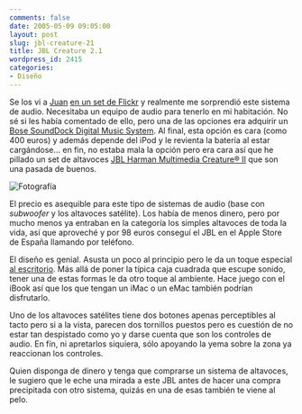 ```yaml
---
comments: false
date: 2005-05-09 09:05:00
layout: post
slug: jbl-creature-21
title: JBL Creature 2.1
wordpress_id: 2415
categories:
- Diseño
---
```


Se los vi a [Juan](http://www.juanpol.com/) [en un set de Flickr](http://www.flickr.com/photos/juanpol/4632024/in/set-14878/) y realmente me sorprendió este sistema de audio. Necesitaba un equipo de audio para tenerlo en mi habitación. No sé si les había comentado de ello, pero una de las opciones era  adquirir un [Bose SoundDock Digital Music System](http://qualitysound.bose.com/sounddock_multimedia_index.htm). Al final, esta opción es cara (como 400 euros) y además depende del iPod y le revienta la batería al estar cargándose… en fin, no estaba mala la opción pero era cara así que he pillado un set de altavoces [JBL Harman Multimedia Creature® II](http://www.jbl.com/home/products/product_detail.asp?ProdId=CREATUREIIWHT) que son una pasada de buenos.





![Fotografía](http://photos11.flickr.com/13077153_72ce39321a_o.png)





El precio es asequible para este tipo de sistemas de audio (base con _subwoofer_ y los altavoces satélite). Los había de menos dinero, pero por mucho menos ya entraban en la categoría los simples altavoces de toda la vida, así que aproveché y por 98 euros conseguí el JBL en el Apple Store de España llamando por teléfono.





El diseño es genial. Asusta un poco al principio pero le da un toque especial [al escritorio](http://www.flickr.com/photos/minid/13152442/). Más allá de poner la típica caja cuadrada que escupe sonido, tener una de estas formas le da otro toque al ambiente. Hace juego con el iBook así que los que tengan un iMac o un eMac también podrían disfrutarlo.





Uno de los altavoces satélites tiene dos botones apenas perceptibles al tacto pero si a la vista, parecen dos tornillos puestos pero es cuestión de no estar tan despistado como yo y darse cuenta que son los controles de audio. En fín, ni apretarlos siquiera, sólo apoyando la yema sobre la zona ya reaccionan los controles.





Quien disponga de dinero y tenga que comprarse un sistema de altavoces, le sugiero que le eche una mirada a este JBL antes de hacer una compra precipitada con otro sistema, quizás en una de esas también te viene al pelo.

